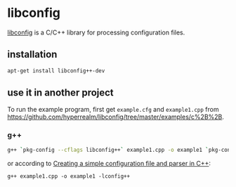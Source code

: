 # libconfig
[libconfig](https://hyperrealm.github.io/libconfig/) is a C/C++ library for processing configuration files.

## installation
```sh
apt-get install libconfig++-dev
```

## use it in another project

To run the example program, first get `example.cfg` and `example1.cpp` from https://github.com/hyperrealm/libconfig/tree/master/examples/c%2B%2B.

### g++
```sh
g++ `pkg-config --cflags libconfig++` example1.cpp -o example1 `pkg-config --libs libconfig++`
```

or according to [Creating a simple configuration file and parser in C++](https://stackoverflow.com/a/21651886/10651567):

```
g++ example1.cpp -o example1 -lconfig++
```
